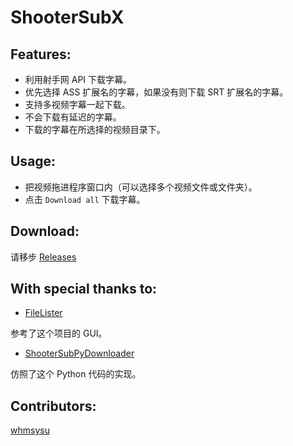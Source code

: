 ShooterSubX
===========
## Features:

- 利用射手网 API 下载字幕。
- 优先选择 ASS 扩展名的字幕，如果没有则下载 SRT 扩展名的字幕。
- 支持多视频字幕一起下载。
- 不会下载有延迟的字幕。
- 下载的字幕在所选择的视频目录下。

## Usage:

- 把视频拖进程序窗口内（可以选择多个视频文件或文件夹）。
- 点击 `Download all` 下载字幕。

## Download:
请移步 [Releases](https://github.com/gogozs/ShooterSubX/releases)

## With special thanks to:   

- [FileLister](https://github.com/dwkns/FileLister) 
  
参考了这个项目的 GUI。
- [ShooterSubPyDownloader](https://github.com/magic282/ShooterSubPyDownloader) 
  
仿照了这个 Python 代码的实现。

## Contributors:  

[whmsysu](https://github.com/whmsysu)
